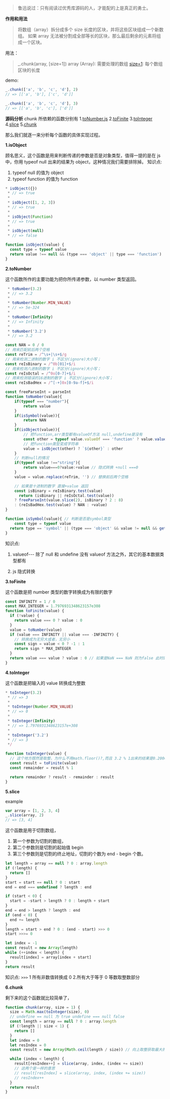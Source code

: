 > 鲁迅说过：只有阅读过优秀库源码的人，才能配的上是真正的勇士。

**作用和用法**

> 将数组（array）拆分成多个 size 长度的区块，并将这些区块组成一个新数组。 如果 array
> 无法被分割成全部等长的区块，那么最后剩余的元素将组成一个区块。

用法：

> _.chunk(array, [size=1])
> array (Array): 需要处理的数组
> [size=1](number): 每个数组区块的长度

demo:

```javascript
_.chunk(['a', 'b', 'c', 'd'], 2)
// => [['a', 'b'], ['c', 'd']]

_.chunk(['a', 'b', 'c', 'd'], 3)
// => [['a', 'b', 'c'], ['d']]
```

**源码分析**
chunk 所依赖的函数分别有 1.[toNumber.js](https://github.com/lodash/lodash/blob/e0029485ab4d97adea0cb34292afb6700309cf16/toNumber.js#L44) 
2.[toFinite](https://github.com/lodash/lodash/blob/e0029485ab4d97adea0cb34292afb6700309cf16/toFinite.js#L28) 
3.[toInteger](https://github.com/lodash/lodash/blob/e0029485ab4d97adea0cb34292afb6700309cf16/toInteger.js#L28) 
4.[slice](https://github.com/lodash/lodash/blob/e0029485ab4d97adea0cb34292afb6700309cf16/slice.js#L21) 
5.[chunk](https://github.com/lodash/lodash/blob/master/chunk.js)

那么我们就逐一来分析每个函数的具体实现过程。

**1.isObject**

顾名思义，这个函数是用来判断传递的参数是否是对象类型，值得一提的是在 js 中，你用 typeof null 出来的结果为 object，这种情况我们需要排除掉。
知识点:

1.  typeof null 的值为 object
2.  typeof function 的值为 function

```javascript
* isObject({})
 * // => true
 *
 * isObject([1, 2, 3])
 * // => true
 *
 * isObject(Function)
 * // => true
 *
 * isObject(null)
 * // => false
```

```javascript
function isObject(value) {
  const type = typeof value
  return value !== null && (type === 'object' || type === 'function')
}
```

**2.toNumber**

这个函数所作的主要功能为把你所传递参数，以 number 类型返回。

```javascript
 * toNumber(3.2)
 * // => 3.2
 *
 * toNumber(Number.MIN_VALUE)
 * // => 5e-324
 *
 * toNumber(Infinity)
 * // => Infinity
 *
 * toNumber('3.2')
 * // => 3.2
```

```javascript
const NAN = 0 / 0
// 用来匹配前后两个空格
const reTrim = /^\s+|\s+$/g
// 用来检测二进制的数字 i 不区分(ignore)大小写；
const reIsBinary = /^0b[01]+$/i
// 用来检测八进制的数字 i 不区分(ignore)大小写；
const reIsOctal = /^0o[0-7]+$/i
// 用来检测错误的16进制的数字 i 不区分(ignore)大小写；
const reIsBadHex = /^[-+]0x[0-9a-f]+$/i

const freeParseInt = parseInt
function toNumber(value){
	if(typeof === "number"){
		return value
	}
	if(isSymbol(value)){
		return NAN
	}
	if(isObject(value)){
		// 把function,arr类型都有valueOf方法 null,undefine是没有
		const other = typeof value.valueOf === 'function' ? value.valueOf() : value
		// 把function类型变成字符串
    	value = isObject(other) ? `${other}` : other
	}
	// 判断null的情况
	if(typeof value !=="string"){
		return value===0?value:+value // 隐式转换 +null ===0
	}
	value = value.replace(reTrim, '') // 替换前后两个空格

	// 如果是十进制的数字 直接+value 返回
	const isBinary = reIsBinary.test(value)
	  return (isBinary || reIsOctal.test(value))
    ? freeParseInt(value.slice(2), isBinary ? 2 : 8)
    : (reIsBadHex.test(value) ? NAN : +value)
}

function isSymbol(value){ // 判断是否是symbol类型
	const type = typeof value
  return type == 'symbol' || (type === 'object' && value != null && getTag(value) == '[object Symbol]')
}
```

知识点:

1.  valueof--- 除了 null 和 undefine 没有 valueof 方法之外，其它的基本数据类型都有

2.  js 隐式转换

**3.toFinite**

这个函数是把 number 类型的数字转换成为有限的数字

```javascript
const INFINITY = 1 / 0
const MAX_INTEGER = 1.7976931348623157e308
function toFinite(value) {
  if (!value) {
    return value === 0 ? value : 0
  }
  value = toNumber(value)
  if (value === INFINITY || value === -INFINITY) {
    // 转换成为无穷大或者，无穷小
    const sign = value < 0 ? -1 : 1
    return sign * MAX_INTEGER
  }
  return value === value ? value : 0 // 如果是NaN === NaN 则为false 此时的值为0
}
```

**4.toInteger**

这个函数是把输入的 value 转换成为整数

```javascript
* toInteger(3.2)
 * // => 3
 *
 * toInteger(Number.MIN_VALUE)
 * // => 0
 *
 * toInteger(Infinity)
 * // => 1.7976931348623157e+308
 *
 * toInteger('3.2')
 * // => 3
 */
```

```javascript
function toInteger(value) {
  // 这个地方既然是取整，为什么不用math.floor()?,而且 3.2 % 1出来的结果是0.20000000000000018，精度也会不准
  const result = toFinite(value)
  const remainder = result % 1

  return remainder ? result - remainder : result
}
```

**5.slice**

example

```javascript
var array = [1, 2, 3, 4]
_.slice(array, 2)
// => [3, 4]
```

这个函数是用于切割数组，

1.  第一个参数为切割的数组，
2.  第二个参数则是切割的起始值 begin
3.  第三个参数则是切割的终止地址，切割的个数为 end - begin 个数。

```javascript
let length = array == null ? 0 : array.length
if (!length) {
  return []
}
start = start == null ? 0 : start
end = end === undefined ? length : end

if (start < 0) {
  start = -start > length ? 0 : length + start
}
end = end > length ? length : end
if (end < 0) {
  end += length
}
length = start > end ? 0 : (end - start) >>> 0
start >>>= 0

let index = -1
const result = new Array(length)
while (++index < length) {
  result[index] = array[index + start]
}
return result
```

知识点:
`>>>`
1 所有非数值转换成 0 2.所有大于等于 0 等数取整数部分

**6.chunk**

剩下来的这个函数就比较简单了，

```javascript
function chunk(array, size = 1) {
  size = Math.max(toInteger(size), 0)
  // undefine == null 为 true undefine === null false
  const length = array == null ? 0 : array.length
  if (!length || size < 1) {
    return []
  }
  let index = 0
  let resIndex = 0
  const result = new Array(Math.ceil(length / size)) // 向上取整获取最大的数组数

  while (index < length) {
    result[resIndex++] = slice(array, index, (index += size))
    // 这两个是一样的意思
    // result[resIndex] = slice(array, index, (index += size))
    // resIndex++
  }
  return result
}
```
